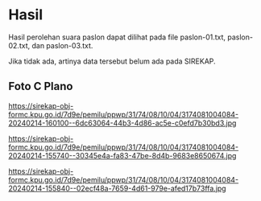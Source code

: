 # Hasil

Hasil perolehan suara paslon dapat dilihat pada file paslon-01.txt, paslon-02.txt, dan paslon-03.txt.

Jika tidak ada, artinya data tersebut belum ada pada SIREKAP.

## Foto C Plano

https://sirekap-obj-formc.kpu.go.id/7d9e/pemilu/ppwp/31/74/08/10/04/3174081004084-20240214-160100--6dc63064-44b3-4d86-ac5e-c0efd7b30bd3.jpg

https://sirekap-obj-formc.kpu.go.id/7d9e/pemilu/ppwp/31/74/08/10/04/3174081004084-20240214-155740--30345e4a-fa83-47be-8d4b-9683e8650674.jpg

https://sirekap-obj-formc.kpu.go.id/7d9e/pemilu/ppwp/31/74/08/10/04/3174081004084-20240214-155840--02ecf48a-7659-4d61-979e-afed17b73ffa.jpg
